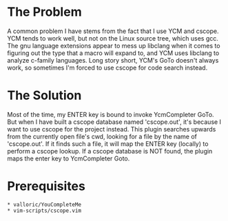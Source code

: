 # The Problem
A common problem I have stems from the fact that I use YCM and cscope. YCM
tends to work well, but not on the Linux source tree, which uses gcc. The gnu
language extensions appear to mess up libclang when it comes to figuring out
the type that a macro will expand to, and YCM uses libclang to analyze c-family
languages. Long story short, YCM's GoTo doesn't always work, so sometimes I'm
forced to use cscope for code search instead.

# The Solution
Most of the time, my ENTER key is bound to invoke YcmCompleter GoTo. But when I
have built a cscope database named 'cscope.out', it's because I want to use
cscope for the project instead. This plugin searches upwards from the currently
open file's cwd, looking for a file by the name of 'cscope.out'. If it finds
such a file, it will map the ENTER key (locally) to perform a cscope lookup. If
a cscope database is NOT found, the plugin maps the enter key to YcmCompleter
Goto.

# Prerequisites
    * valloric/YouCompleteMe
    * vim-scripts/cscope.vim
